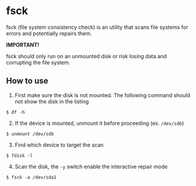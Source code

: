# fsck

fsck (file system consistency check) is an utility that scans file systems for errors and potentially repairs them.

**IMPORTANT!**

fsck should only run on an unmounted disk or risk losing data and corrupting the file system.

## How to use

1. First make sure the disk is not mounted. The following command should not show the disk in the listing

```
$ df -h
```

2. If the device is mounted, unmount it before proceeding (ex. `/dev/sdb`)

```
$ unmount /dev/sdb
```

3. Find which device to target the scan
```
$ fdisk -l
```

4. Scan the disk, the `-y` switch enable the interactive repair mode
```
$ fsck -a /dev/sda1
```
